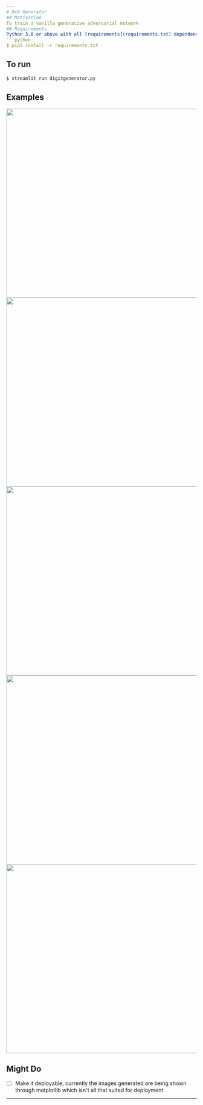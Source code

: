 ```yaml
---
# 0x9 Generator
## Motivation
To train a vanilla generative adversarial network
## Requirements
Python 3.8 or above with all [requirements](requirements.txt) dependencies installed. To install run:
```python
$ pip3 install -r requirements.txt
```
## To run
```python
$ streamlit run digitgenerator.py
```
## Examples

<img src="![10](https://user-images.githubusercontent.com/52780573/102694930-38a0af80-424a-11eb-9031-ab9da9602d81.png)" data-canonical-src="" width="800" height="500" />

<img src="https://user-images.githubusercontent.com/52780573/100628441-384d7c80-334e-11eb-835a-9329af166209.png" data-canonical-src="" width="800" height="500" />

<img src="https://user-images.githubusercontent.com/52780573/100628511-4ac7b600-334e-11eb-8ee0-a9f62d9cc45b.png" data-canonical-src="" width="800" height="500" />

<img src="https://user-images.githubusercontent.com/52780573/100628551-56b37800-334e-11eb-88e7-f4fe644f628b.png" data-canonical-src="" width="800" height="500" />

<img src="https://user-images.githubusercontent.com/52780573/100628585-60d57680-334e-11eb-9ed9-3428f20f032f.png" data-canonical-src="" width="800" height="500" />

## Might Do
- [ ] Make it deployable, currently the images generated are being shown through matplotlib which isn't all that suited for deployment

---
```

